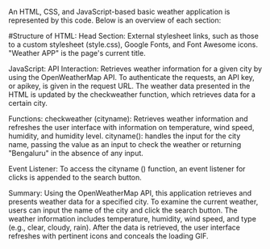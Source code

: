 An HTML, CSS, and JavaScript-based basic weather application is represented by this code. Below is an overview of each section: 

#Structure of HTML:
Head Section: External stylesheet links, such as those to a custom stylesheet (style.css), Google Fonts, and Font Awesome icons.
"Weather APP" is the page's current title.

JavaScript: API Interaction:
Retrieves weather information for a given city by using the OpenWeatherMap API.
To authenticate the requests, an API key, or apikey, is given in the request URL.
The weather data presented in the HTML is updated by the checkweather function, which retrieves data for a certain city.

Functions:
checkweather (cityname): Retrieves weather information and refreshes the user interface with information on temperature, wind speed, humidity, and humidity level.
cityname(): handles the input for the city name, passing the value as an input to check the weather or returning "Bengaluru" in the absence of any input.

Event Listener:
To access the cityname () function, an event listener for clicks is appended to the search button.

Summary: 
Using the OpenWeatherMap API, this application retrieves and presents weather data for a specified city. 
To examine the current weather, users can input the name of the city and click the search button. 
The weather information includes temperature, humidity, wind speed, and type (e.g., clear, cloudy, rain). 
After the data is retrieved, the user interface refreshes with pertinent icons and conceals the loading GIF.
